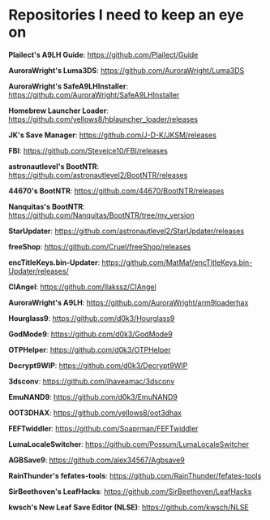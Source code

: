 # Repositories I need to keep an eye on

<b>Plailect's A9LH Guide</b>: https://github.com/Plailect/Guide

<b>AuroraWright's Luma3DS</b>: https://github.com/AuroraWright/Luma3DS

<b>AuroraWright's SafeA9LHInstaller</b>: https://github.com/AuroraWright/SafeA9LHInstaller

<b>Homebrew Launcher Loader</b>: https://github.com/yellows8/hblauncher_loader/releases

<b>JK's Save Manager</b>: https://github.com/J-D-K/JKSM/releases

<b>FBI</b>: https://github.com/Steveice10/FBI/releases

<b>astronautlevel's BootNTR</b>: https://github.com/astronautlevel2/BootNTR/releases

<b>44670's BootNTR</b>: https://github.com/44670/BootNTR/releases

<b>Nanquitas's BootNTR</b>: https://github.com/Nanquitas/BootNTR/tree/my_version

<b>StarUpdater</b>: https://github.com/astronautlevel2/StarUpdater/releases

<b>freeShop</b>: https://github.com/Cruel/freeShop/releases

<b>encTitleKeys.bin-Updater</b>: https://github.com/MatMaf/encTitleKeys.bin-Updater/releases/

<b>CIAngel</b>: https://github.com/llakssz/CIAngel

<b>AuroraWright's A9LH</b>: https://github.com/AuroraWright/arm9loaderhax

<b>Hourglass9</b>: https://github.com/d0k3/Hourglass9

<b>GodMode9</b>: https://github.com/d0k3/GodMode9

<b>OTPHelper</b>: https://github.com/d0k3/OTPHelper

<b>Decrypt9WIP</b>: https://github.com/d0k3/Decrypt9WIP

<b>3dsconv</b>: https://github.com/ihaveamac/3dsconv

<b>EmuNAND9</b>: https://github.com/d0k3/EmuNAND9

<b>OOT3DHAX</b>: https://github.com/yellows8/oot3dhax

<b>FEFTwiddler</b>: https://github.com/Soaprman/FEFTwiddler

<b>LumaLocaleSwitcher</b>: https://github.com/Possum/LumaLocaleSwitcher

<b>AGBSave9</b>: https://github.com/alex34567/Agbsave9

<b>RainThunder's fefates-tools</b>: https://github.com/RainThunder/fefates-tools

<b>SirBeethoven's LeafHacks</b>: https://github.com/SirBeethoven/LeafHacks

<b>kwsch's New Leaf Save Editor (NLSE)</b>: https://github.com/kwsch/NLSE
